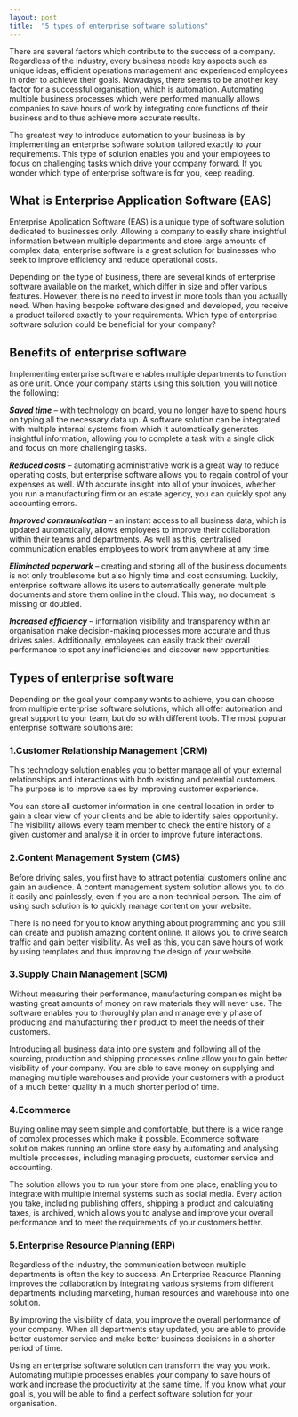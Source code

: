 ```yaml
---
layout: post
title:  "5 types of enterprise software solutions"
---
```


There are several factors which contribute to the success of a company. Regardless of the industry, every business needs key aspects such as unique ideas, efficient operations management and experienced employees in order to achieve their goals. Nowadays, there seems to be another key factor for a successful organisation, which is automation. Automating multiple business processes which were performed manually allows companies to save hours of work by integrating core functions of their business and to thus achieve more accurate results.

The greatest way to introduce automation to your business is by implementing an enterprise software solution tailored exactly to your requirements. This type of solution enables you and your employees to focus on challenging tasks which drive your company forward. If you wonder which type of enterprise software is for you, keep reading.
 

## What is Enterprise Application Software (EAS)
Enterprise Application Software (EAS) is a unique type of software solution dedicated to businesses only. Allowing a company to easily share insightful information between multiple departments and store large amounts of complex data, enterprise software is a great solution for businesses who seek to improve efficiency and reduce operational costs.

Depending on the type of business, there are several kinds of enterprise software available on the market, which differ in size and offer various features. However, there is no need to invest in more tools than you actually need. When having bespoke software designed and developed, you receive a product tailored exactly to your requirements. Which type of enterprise software solution could be beneficial for your company?
 

## Benefits of enterprise software
Implementing enterprise software enables multiple departments to function as one unit. Once your company starts using this solution, you will notice the following:
 
***Saved time***  – with technology on board, you no longer have to spend hours on typing all the necessary data up. A software solution can be integrated with multiple internal systems from which it automatically generates insightful information, allowing you to complete a task with a single click and focus on more challenging tasks.
 
***Reduced costs***  – automating administrative work is a great way to reduce operating costs, but enterprise software allows you to regain control of your expenses as well. With accurate insight into all of your invoices, whether you run a manufacturing firm or an estate agency, you can quickly spot any accounting errors.
 
***Improved communication***  – an instant access to all business data, which is updated automatically, allows employees to improve their collaboration within their teams and departments. As well as this, centralised communication enables employees to work from anywhere at any time.
 
***Eliminated paperwork*** – creating and storing all of the business documents is not only troublesome but also highly time and cost consuming. Luckily, enterprise software allows its users to automatically generate multiple documents and store them online in the cloud. This way, no document is missing or doubled.
 
***Increased efficiency*** – information visibility and transparency within an organisation make decision-making processes more accurate and thus drives sales. Additionally, employees can easily track their overall performance to spot any inefficiencies and discover new opportunities.
 
## Types of enterprise software
Depending on the goal your company wants to achieve, you can choose from multiple enterprise software solutions, which all offer automation and great support to your team, but do so with different tools. The most popular enterprise software solutions are:
 

### 1.Customer Relationship Management (CRM)
This technology solution enables you to better manage all of your external relationships and interactions with both existing and potential customers. The purpose is to improve sales by improving customer experience.

You can store all customer information in one central location in order to gain a clear view of your clients and be able to identify sales opportunity. The visibility allows every team member to check the entire history of a given customer and analyse it in order to improve future interactions.
 

### 2.Content Management System (CMS)
Before driving sales, you first have to attract potential customers online and gain an audience. A content management system solution allows you to do it easily and painlessly, even if you are a non-technical person. The aim of using such solution is to quickly manage content on your website.

There is no need for you to know anything about programming and you still can create and publish amazing content online. It allows you to drive search traffic and gain better visibility. As well as this, you can save hours of work by using templates and thus improving the design of your website.
 

### 3.Supply Chain Management (SCM)
Without measuring their performance, manufacturing companies might be wasting great amounts of money on raw materials they will never use. The software enables you to thoroughly plan and manage every phase of producing and manufacturing their product to meet the needs of their customers.

Introducing all business data into one system and following all of the sourcing, production and shipping processes online allow you to gain better visibility of your company. You are able to save money on supplying and managing multiple warehouses and provide your customers with a product of a much better quality in a much shorter period of time.
 

### 4.Ecommerce
Buying online may seem simple and comfortable, but there is a wide range of complex processes which make it possible. Ecommerce software solution makes running an online store easy by automating and analysing multiple processes, including managing products, customer service and accounting.

The solution allows you to run your store from one place, enabling you to integrate with multiple internal systems such as social media. Every action you take, including publishing offers, shipping a product and calculating taxes, is archived, which allows you to analyse and improve your overall performance and to meet the requirements of your customers better.
 

### 5.Enterprise Resource Planning (ERP)
Regardless of the industry, the communication between multiple departments is often the key to success. An Enterprise Resource Planning improves the collaboration by integrating various systems from different departments including marketing, human resources and warehouse into one solution.

By improving the visibility of data, you improve the overall performance of your company. When all departments stay updated, you are able to provide better customer service and make better business decisions in a shorter period of time.

Using an enterprise software solution can transform the way you work. Automating multiple processes enables your company to save hours of work and increase the productivity at the same time. If you know what your goal is, you will be able to find a perfect software solution for your organisation.
